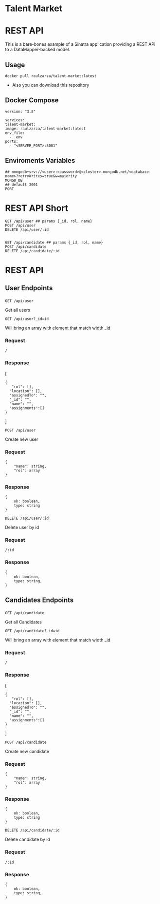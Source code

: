 # Talent Market

# REST API

This is a bare-bones example of a Sinatra application providing a REST
API to a DataMapper-backed model.

## Usage

    docker pull raulzarza/talent-market:latest

- Also you can download this repository

## Docker Compose

    version: "3.8"

    services:
    talent-market:
    image: raulzarza/talent-market:latest
    env_file:
      - .env
    ports:
      - "<SERVER_PORT>:3001"

## Enviroments Variables

    ## mongodb+srv://<user>:<password>@<closter>.mongodb.net/<database-name>?retryWrites=true&w=majority
    MONGO_DB
    ## default 3001
    PORT

# REST API Short

    GET /api/user ## params {_id, rol, name}
    POST /api/user
    DELETE /api/user/:id


    GET /api/candidate ## params {_id, rol, name}
    POST /api/candidate
    DELETE /api/candidate/:id

# REST API

## User Endpoints

###

`GET /api/user`

Get all users

`GET /api/user?_id=id`

Will bring an array with element that match width \_id

### Request

    /

### Response

[

    {
       "rol": [],
      "location": [],
      "assignedTo": "",
      "_id": "",
      "name": "",
      "assignments":[]
    }

]

`POST /api/user`

Create new user

### Request

    {
        "name": string,
        "rol": array
    }

### Response

    {
        ok: boolean,
        type: string
    }

`DELETE /api/user/:id`

Delete user by id

### Request

    /:id

### Response

    {
        ok: boolean,
        type: string,
    }

## Candidates Endpoints

###

###

`GET /api/candidate`

Get all Candidates

`GET /api/candidate?_id=id`

Will bring an array with element that match width \_id

### Request

    /

### Response

[

    {
       "rol": [],
      "location": [],
      "assignedTo": "",
      "_id": "",
      "name": "",
      "assignments":[]
    }

]

`POST /api/candidate`

Create new candidate

### Request

    {
        "name": string,
        "rol": array
    }

### Response

    {
        ok: boolean,
        type: string
    }

`DELETE /api/candidate/:id`

Delete candidate by id

### Request

    /:id

### Response

    {
        ok: boolean,
        type: string,
    }

